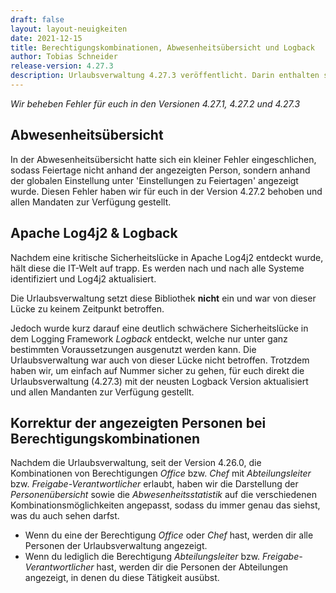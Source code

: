 ```yaml
---
draft: false
layout: layout-neuigkeiten
date: 2021-12-15
title: Berechtigungskombinationen, Abwesenheitsübersicht und Logback
author: Tobias Schneider
release-version: 4.27.3
description: Urlaubsverwaltung 4.27.3 veröffentlicht. Darin enthalten sind Korrekturen der angezeigten Personen bei Berechtigungskombinationen, eine Korrektur der Abwesenheitsübersicht und ein Update von Logback. 
---
```


_Wir beheben Fehler für euch in den Versionen 4.27.1, 4.27.2 und 4.27.3_

<!-- more -->

## Abwesenheitsübersicht

In der Abwesenheitsübersicht hatte sich ein kleiner Fehler eingeschlichen, sodass Feiertage nicht anhand der angezeigten Person,
sondern anhand der globalen Einstellung unter 'Einstellungen zu Feiertagen' angezeigt wurde. Diesen Fehler haben wir für euch
in der Version 4.27.2 behoben und allen Mandaten zur Verfügung gestellt.

## Apache Log4j2 & Logback

Nachdem eine kritische Sicherheitslücke in Apache Log4j2 entdeckt wurde, hält diese die IT-Welt auf trapp. Es werden nach und nach alle
Systeme identifiziert und Log4j2 aktualisiert.

Die Urlaubsverwaltung setzt diese Bibliothek **nicht** ein und war von dieser Lücke zu keinem Zeitpunkt betroffen.

Jedoch wurde kurz darauf eine deutlich schwächere Sicherheitslücke in dem Logging Framework _Logback_ entdeckt,
welche nur unter ganz bestimmten Voraussetzungen ausgenutzt werden kann. Die Urlaubsverwaltung war auch von dieser
Lücke nicht betroffen. Trotzdem haben wir, um einfach auf Nummer sicher zu gehen, für euch direkt die Urlaubsverwaltung
(4.27.3) mit der neusten Logback Version aktualisiert und allen Mandanten zur Verfügung gestellt.

## Korrektur der angezeigten Personen bei Berechtigungskombinationen

Nachdem die Urlaubsverwaltung, seit der Version 4.26.0, die Kombinationen von Berechtigungen _Office_ bzw. _Chef_ mit
_Abteilungsleiter_ bzw. _Freigabe-Verantwortlicher_ erlaubt, haben wir die Darstellung der _Personenübersicht_
sowie die _Abwesenheitsstatistik_ auf die verschiedenen Kombinationsmöglichkeiten angepasst, sodass du immer genau das siehst,
was du auch sehen darfst.

- Wenn du eine der Berechtigung _Office_ oder _Chef_ hast, werden dir alle Personen der Urlaubsverwaltung angezeigt.
- Wenn du lediglich die Berechtigung _Abteilungsleiter_ bzw. _Freigabe-Verantwortlicher_ hast, werden dir die Personen der Abteilungen angezeigt, in denen du diese Tätigkeit ausübst.
